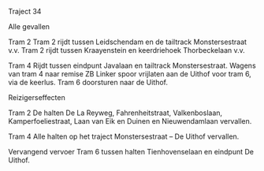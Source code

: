 Traject 34

Alle gevallen

Tram 2
Tram 2 rijdt tussen Leidschendam en de tailtrack Monstersestraat v.v.
Tram 2 rijdt tussen Kraayenstein en keerdriehoek Thorbeckelaan v.v.

Tram 4
Rijdt tussen eindpunt Javalaan en tailtrack Monstersestraat.
Wagens van tram 4 naar remise ZB
Linker spoor vrijlaten aan de Uithof voor tram 6, via de keerlus.
Tram 6 doorsturen naar de Uithof.

Reizigerseffecten

Tram 2
De halten De La Reyweg, Fahrenheitstraat, Valkenboslaan, Kamperfoeliestraat, Laan van Eik en Duinen en Nieuwendamlaan vervallen.

Tram 4
Alle halten op het traject Monstersestraat – De Uithof vervallen.

Vervangend vervoer
Tram 6 tussen halten Tienhovenselaan en eindpunt De Uithof.
